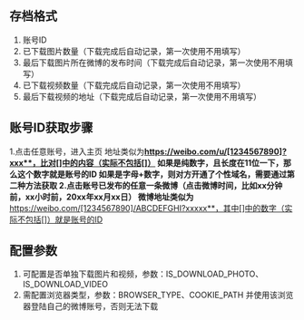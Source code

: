 ## 存档格式
1. 账号ID
2. 已下载图片数量（下载完成后自动记录，第一次使用不用填写）
3. 最后下载图片所在微博的发布时间（下载完成后自动记录，第一次使用不用填写）
4. 已下载视频数量（下载完成后自动记录，第一次使用不用填写）
5. 最后下载视频的地址（下载完成后自动记录，第一次使用不用填写）

## 账号ID获取步骤
1.点击任意账号，进入主页
地址类似为**https://weibo.com/u/[1234567890]?xxx**，比对[]中的内容（实际不包括[]）
如果是纯数字，且长度在11位一下，那么这个数字就是账号的ID
如果是字母+数字，则对方开通了个性域名，需要通过第二种方法获取
2.点击账号已发布的任意一条微博（点击微博时间，比如xx分钟前，xx小时前，20xx年xx月xx日）
微博地址类似为**https://weibo.com/[1234567890]/ABCDEFGHI?xxxxx**，其中[]中的数字（实际不包括[]）就是账号的ID

## 配置参数
1. 可配置是否单独下载图片和视频，参数：IS_DOWNLOAD_PHOTO、IS_DOWNLOAD_VIDEO
2. 需配置浏览器类型，参数：BROWSER_TYPE、COOKIE_PATH
并使用该浏览器登陆自己的微博账号，否则无法下载
